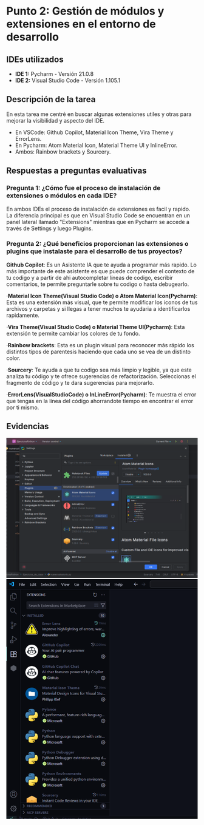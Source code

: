 # Punto 2: Gestión de módulos y extensiones en el entorno de desarrollo

## IDEs utilizados
- **IDE 1:** Pycharm - Versión 21.0.8
- **IDE 2:** Visual Studio Code - Versión 1.105.1

## Descripción de la tarea
En esta tarea me centré en buscar algunas extensiones utiles y otras para mejorar la visibilidad y aspecto del IDE.
- En VSCode: Github Copilot, Material Icon Theme, Vira Theme y ErrorLens.
- En Pycharm: Atom Material Icon, Material Theme UI y InlineError.
- Ambos: Rainbow brackets y Sourcery.

## Respuestas a preguntas evaluativas

### Pregunta 1: ¿Cómo fue el proceso de instalación de extensiones o módulos en cada IDE?
En ambos IDEs el proceso de instalación de extensiones es facil y rapido. La diferencia principal es que en Visual Studio Code se encuentran en un panel lateral llamado "Extensions" mientras que en Pycharm se accede a través de Settings y luego Plugins.

### Pregunta 2: ¿Qué beneficios proporcionan las extensiones o plugins que instalaste para el desarrollo de tus proyectos?
**Github Copilot**: Es un Asistente IA que te ayuda a programar más rapido. Lo más importante de este asistente es que puede comprender el contexto de tu codigo y a partir de ahi autocompletar líneas de codigo, escribir comentarios, te permite preguntarle sobre tu codigo o hasta debugearlo.

·**Material Icon Theme(Visual Studio Code) o Atom Material Icon(Pycharm)**: Esta es una extensión más visual, que te permite modificar los iconos de tus archivos y carpetas y si llegas a tener muchos te ayudaria a identificarlos rapidamente.

·**Vira Theme(Visual Studio Code) o Material Theme UI(Pycharm)**: Esta extensión te permite cambiar los colores de tu fondo.

·**Rainbow brackets**: Esta es un plugin visual para reconocer más rápido los distintos tipos de parentesis haciendo que cada uno se vea de un distinto color.

·**Sourcery**: Te ayuda a que tu codigo sea más limpio y legible, ya que este analiza tu código y te ofrece sugerencias de refactorización. Seleccionas el fragmento de código y te dara sugerencias para mejorarlo.

·**ErrorLens(VisualStudioCode) o InLineError(Pycharm)**: Te muestra el error que tengas en la línea del código ahorrandote tiempo en encontrar el error por ti mismo.

## Evidencias
![Panel de extensiones IDE 1](capturas/punto2_ide1_extensiones.png)
![Panel de extensiones IDE 2](capturas/punto2_ide2_extensiones.png)